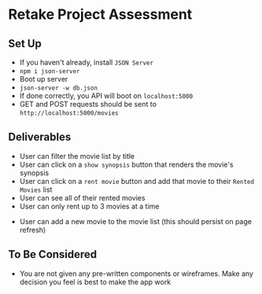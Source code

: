 # Retake Project Assessment

## Set Up

- If you haven't already, install `JSON Server`
 - `npm i json-server`
- Boot up server
 - `json-server -w db.json`
- If done correctly, you API will boot on `localhost:5000`
- GET and POST requests should be sent to `http://localhost:5000/movies`

## Deliverables

<!-- - User can see a list of all movie titles -->
- User can filter the movie list by title
- User can click on a `show synopsis` button that renders the movie's synopsis
- User can click on a `rent movie` button and add that movie to their `Rented Movies` list
- User can see all of their rented movies
- User can only rent up to 3 movies at a time
<!-- - User can return a movie, removing it from their list of rented movies -->
- User can add a new movie to the movie list (this should persist on page refresh)

## To Be Considered

- You are not given any pre-written components or wireframes. Make any decision you feel is best to make the app work
